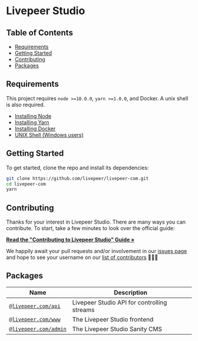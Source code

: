 # Livepeer Studio

## Table of Contents

- [Requirements](#requirements)
- [Getting Started](#getting-started)
- [Contributing](#contributing)
- [Packages](#packages)

## Requirements

This project requires `node >=10.0.0`, `yarn >=1.0.0`, and Docker. A unix shell
is also required.

- [Installing Node](https://docs.npmjs.com/getting-started/installing-node)
- [Installing Yarn](https://yarnpkg.com/lang/en/docs/install/)
- [Installing Docker](https://docs.docker.com/get-docker/)
- [UNIX Shell (Windows users)](https://docs.microsoft.com/en-us/windows/wsl/install-win10)

## Getting Started

To get started, clone the repo and install its dependencies:

```bash
git clone https://github.com/livepeer/livepeer-com.git
cd livepeer-com
yarn
```

## Contributing

Thanks for your interest in Livepeer Studio. There are many ways you can
contribute. To start, take a few minutes to look over the official guide:

**[Read the "Contributing to Livepeer Studio" Guide &raquo;](https://github.com/livepeer/livepeer-com/blob/master/CONTRIBUTING.md)**

We happily await your pull requests and/or involvement in our
[issues page](https://github.com/livepeer/livepeer-com/issues) and hope to see
your username on our
[list of contributors](https://github.com/livepeer/livepeer-com/graphs/contributors)
🎉🎉🎉

## Packages

| Name                                                                                         | Description                                 |
| -------------------------------------------------------------------------------------------- | ------------------------------------------- |
| [`@livepeer.com/api`](https://github.com/livepeer/livepeer-com/tree/master/packages/api)     | Livepeer Studio API for controlling streams |
| [`@livepeer.com/www`](https://github.com/livepeer/livepeer-com/tree/master/packages/www)     | The Livepeer Studio frontend                |
| [`@livepeer.com/admin`](https://github.com/livepeer/livepeer-com/tree/master/packages/admin) | The Livepeer Studio Sanity CMS              |
